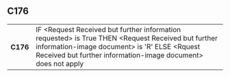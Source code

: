 ## C176
<table>
 <tr>
  <th>
   C176
  </th>
  <td>
   IF &lt;Request Received but further information requested&gt; is True  THEN &lt;Request Received but further information-image document&gt; is 'R'  ELSE &lt;Rquest Received but further information-image document&gt; does not apply
  </td>
 </tr>
</table>
